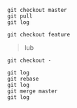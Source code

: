 
	git checkout master 
	git pull
	git log

	git checkout feature
> lub 

	git checkout -

	git log
	git rebase
	git log
	git merge master
	git log

